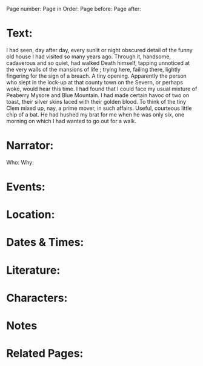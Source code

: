 Page number:
Page in Order:
Page before:
Page after:

# Text:
I had seen, day after day, every sunlit or night obscured detail of the funny old house I had visited so many years ago. Through it, handsome, cadaverous and so quiet, had walked Death himself, tapping unnoticed at the very walls of the mansions of life ; trying here, failing there, lightly fingering for the sign of a breach. A tiny opening. Apparently the person who slept in the lock-up at that county town on the Severn, or perhaps woke, would hear this time. I had found that I could face my usual mixture of Peaberry Mysore and Blue Mountain. I had made certain havoc of two on toast, their silver skins laced with their golden blood. To think of the tiny Clem mixed up, nay, a prime mover, in such affairs. Useful, courteous little chip of a bat. He had hushed my brat for me when he was only six, one morning on which I had wanted to go out for a walk.



# Narrator:
Who:
Why:

# Events:

# Location:

# Dates & Times:

# Literature:

# Characters:

# Notes

# Related Pages:
